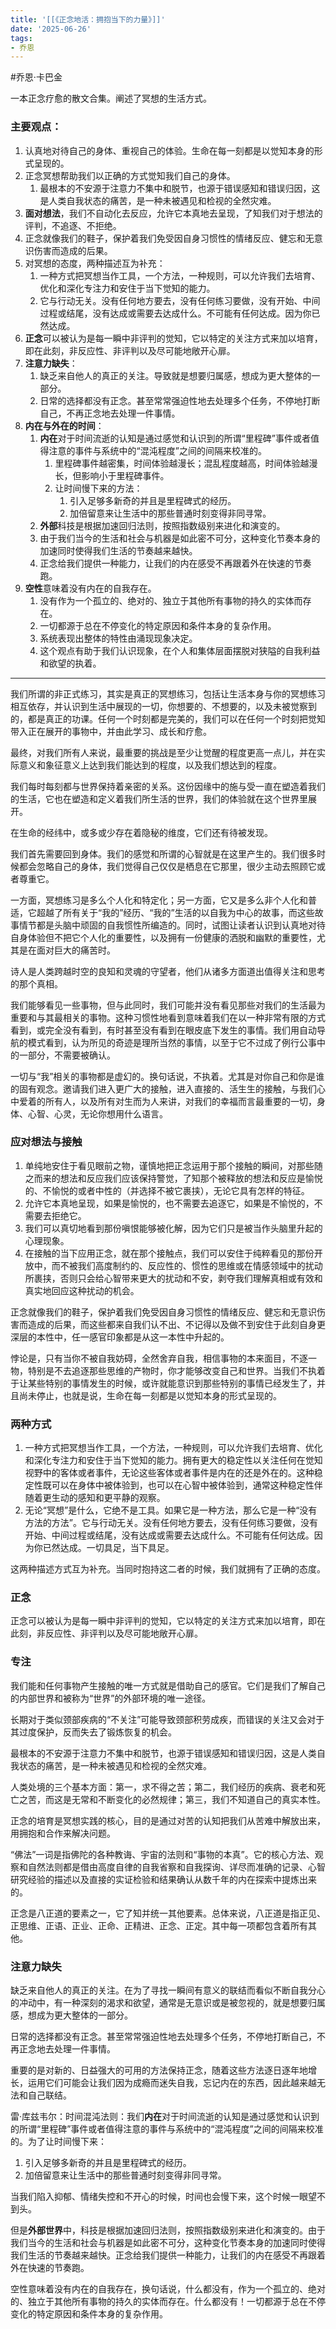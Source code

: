 ```yaml
---
title: '[[《正念地活：拥抱当下的力量》]]'
date: '2025-06-26'
tags:
- 乔恩
---
```

#乔恩·卡巴金 

一本正念疗愈的散文合集。阐述了冥想的生活方式。

### 主要观点：
1. 认真地对待自己的身体、重视自己的体验。生命在每一刻都是以觉知本身的形式呈现的。
2. 正念冥想帮助我们以正确的方式觉知我们自己的身体。
	1. 最根本的不安源于注意力不集中和脱节，也源于错误感知和错误归因，这是人类自我状态的痛苦，是一种未被遇见和检视的全然灾难。
3. **面对想法**，我们不自动化去反应，允许它本真地去呈现，了知我们对于想法的评判，不追逐、不拒绝。
4. 正念就像我们的鞋子，保护着我们免受因自身习惯性的情绪反应、健忘和无意识伤害而造成的后果。
5. 对冥想的态度，两种描述互为补充：
	1. 一种方式把冥想当作工具，一个方法，一种规则，可以允许我们去培育、优化和深化专注力和安住于当下觉知的能力。
	2. 它与行动无关。没有任何地方要去，没有任何练习要做，没有开始、中间过程或结尾，没有达成或需要去达成什么。不可能有任何达成。因为你已然达成。
6. **正念**可以被认为是每一瞬中非评判的觉知，它以特定的关注方式来加以培育，即在此刻，非反应性、非评判以及尽可能地敞开心扉。
7. **注意力缺失**：
	1. 缺乏来自他人的真正的关注。导致就是想要归属感，想成为更大整体的一部分。
	2. 日常的选择都没有正念。甚至常常强迫性地去处理多个任务，不停地打断自己，不再正念地去处理一件事情。
8. **内在与外在的时间**：
	1. **内在**对于时间流逝的认知是通过感觉和认识到的所谓“里程碑”事件或者值得注意的事件与系统中的“混沌程度”之间的间隔来校准的。
		1. 里程碑事件越密集，时间体验越漫长；混乱程度越高，时间体验越漫长，但影响小于里程碑事件。
		2. 让时间慢下来的方法：
			1. 引入足够多新奇的并且是里程碑式的经历。
			2. 加倍留意来让生活中的那些普通时刻变得非同寻常。
	2. **外部**科技是根据加速回归法则，按照指数级别来进化和演变的。
	3. 由于我们当今的生活和社会与机器是如此密不可分，这种变化节奏本身的加速同时使得我们生活的节奏越来越快。
	4. 正念给我们提供一种能力，让我们的内在感受不再跟着外在快速的节奏跑。
9. **空性**意味着没有内在的自我存在。
	1. 没有作为一个孤立的、绝对的、独立于其他所有事物的持久的实体而存在。
	2. 一切都源于总在不停变化的特定原因和条件本身的复杂作用。
	3. 系统表现出整体的特性由涌现现象决定。
	4. 这个观点有助于我们认识现象，在个人和集体层面摆脱对狭隘的自我利益和欲望的执着。


---
我们所谓的非正式练习，其实是真正的冥想练习，包括让生活本身与你的冥想练习相互依存，并认识到生活中展现的一切，你想要的、不想要的，以及未被觉察到的，都是真正的功课。任何一个时刻都是完美的，我们可以在任何一个时刻把觉知带入正在展开的事物中，并由此学习、成长和疗愈。

最终，对我们所有人来说，最重要的挑战是至少让觉醒的程度更高一点儿，并在实际意义和象征意义上达到我们能达到的程度，以及我们想达到的程度。

我们每时每刻都与世界保持着亲密的关系。这份因缘中的施与受一直在塑造着我们的生活，它也在塑造和定义着我们所生活的世界，我们的体验就在这个世界里展开。

在生命的经纬中，或多或少存在着隐秘的维度，它们还有待被发现。

我们首先需要回到身体。我们的感觉和所谓的心智就是在这里产生的。我们很多时候都会忽略自己的身体，我们觉得自己仅仅是栖息在它那里，很少主动去照顾它或者尊重它。

一方面，冥想练习是多么个人化和特定化；另一方面，它又是多么非个人化和普适，它超越了所有关于“我的”经历、“我的”生活的以自我为中心的故事，而这些故事情节都是头脑中顽固的自我惯性所编造的。同时，试图让读者认识到认真地对待自身体验但不把它个人化的重要性，以及拥有一份健康的洒脱和幽默的重要性，尤其是在面对巨大的痛苦时。

诗人是人类跨越时空的良知和灵魂的守望者，他们从诸多方面道出值得关注和思考的那个真相。

我们能够看见一些事物，但与此同时，我们可能并没有看见那些对我们的生活最为重要和与其最相关的事物。这种习惯性地看到意味着我们在以一种非常有限的方式看到，或完全没有看到，有时甚至没有看到在眼皮底下发生的事情。我们用自动导航的模式看到，认为所见的奇迹是理所当然的事情，以至于它不过成了例行公事中的一部分，不需要被确认。

一切与“我”相关的事物都是虚幻的。换句话说，不执着。尤其是对你自己和你是谁的固有观念。邀请我们进入更广大的接触，进入直接的、活生生的接触，与我们心中爱着的所有人，以及所有对生而为人来讲，对我们的幸福而言最重要的一切，身体、心智、心灵，无论你想用什么语言。

### 应对想法与接触
1. 单纯地安住于看见眼前之物，谨慎地把正念运用于那个接触的瞬间，对那些随之而来的想法和反应我们应该保持警觉，了知那个被释放的想法和反应是愉悦的、不愉悦的或者中性的（并选择不被它裹挟），无论它具有怎样的特征。
2. 允许它本真地呈现，如果是愉悦的，也不需要去追逐它，如果是不愉悦的，不需要去拒绝它。
3. 我们可以真切地看到那份嗔恨能够被化解，因为它们只是被当作头脑里升起的心理现象。
4. 在接触的当下应用正念，就在那个接触点，我们可以安住于纯粹看见的那份开放中，而不被我们高度制约的、反应性的、惯性的思维或在情感领域中的扰动所裹挟，否则只会给心智带来更大的扰动和不安，剥夺我们理解真相或有效和真实地回应这种扰动的机会。

正念就像我们的鞋子，保护着我们免受因自身习惯性的情绪反应、健忘和无意识伤害而造成的后果，而这些都来自我们认不出、不记得以及做不到安住于此刻自身更深层的本性中，任一感官印象都是从这一本性中升起的。

悖论是，只有当你不被自我妨碍，全然舍弃自我，相信事物的本来面目，不逐一物，特别是不去追逐那些思维的产物时，你才能够改变自己和世界。当我们不执着于让某些特别的事情发生的时候，或许就能意识到那些特别的事情已经发生了，并且尚未停止，也就是说，生命在每一刻都是以觉知本身的形式呈现的。

### 两种方式
1. 一种方式把冥想当作工具，一个方法，一种规则，可以允许我们去培育、优化和深化专注力和安住于当下觉知的能力。拥有更大的稳定性以关注任何在觉知视野中的客体或者事件，无论这些客体或者事件是内在的还是外在的。这种稳定性既可以在身体中被体验到，也可以在心智中被体验到，通常这种稳定性伴随着更生动的感知和更平静的观察。
2. 无论“冥想”是什么，它绝不是工具。如果它是一种方法，那么它是一种“没有方法的方法”。它与行动无关。没有任何地方要去，没有任何练习要做，没有开始、中间过程或结尾，没有达成或需要去达成什么。不可能有任何达成。因为你已然达成。一切具足，当下具足。

这两种描述方式互为补充。当同时抱持这二者的时候，我们就拥有了正确的态度。

### 正念
正念可以被认为是每一瞬中非评判的觉知，它以特定的关注方式来加以培育，即在此刻，非反应性、非评判以及尽可能地敞开心扉。

### 专注
我们能和任何事物产生接触的唯一方式就是借助自己的感官。它们是我们了解自己的内部世界和被称为“世界”的外部环境的唯一途径。

长期对于类似颈部疾病的“不关注”可能导致颈部积劳成疾，而错误的关注又会对于其过度保护，反而失去了锻炼恢复的机会。

最根本的不安源于注意力不集中和脱节，也源于错误感知和错误归因，这是人类自我状态的痛苦，是一种未被遇见和检视的全然灾难。

人类处境的三个基本方面：第一，求不得之苦；第二，我们经历的疾病、衰老和死亡之苦，而这是无常和不断变化的必然规律；第三，我们不知道自己的真实本性。

正念的培育是冥想实践的核心，目的是通过对苦的认知把我们从苦难中解放出来，用拥抱和合作来解决问题。

“佛法”一词是指佛陀的各种教诲、宇宙的法则和“事物的本真”。它的核心方法、观察和自然法则都是借由高度自律的自我省察和自我探询、详尽而准确的记录、心智研究经验的描述以及直接的实证检验和结果确认从数千年的内在探索中提炼出来的。

正念是八正道的要素之一，它了知并统一其他要素。总体来说，八正道是指正见、正思维、正语、正业、正命、正精进、正念、正定。其中每一项都包含着所有其他。

### 注意力缺失
缺乏来自他人的真正的关注。在为了寻找一瞬间有意义的联结而看似不断自我分心的冲动中，有一种深刻的渴求和欲望，通常是无意识或是被忽视的，就是想要归属感，想成为更大整体的一部分。

日常的选择都没有正念。甚至常常强迫性地去处理多个任务，不停地打断自己，不再正念地去处理一件事情。

重要的是对新的、日益强大的可用的方法保持正念，随着这些方法逐日逐年地增长，运用它们可能会让我们因为成瘾而迷失自我，忘记内在的东西，因此越来越无法和自己联结。

雷·库兹韦尔：时间混沌法则：我们**内在**对于时间流逝的认知是通过感觉和认识到的所谓“里程碑”事件或者值得注意的事件与系统中的“混沌程度”之间的间隔来校准的。为了让时间慢下来：
1. 引入足够多新奇的并且是里程碑式的经历。
2. 加倍留意来让生活中的那些普通时刻变得非同寻常。

当我们陷入抑郁、情绪失控和不开心的时候，时间也会慢下来，这个时候一眼望不到头。

但是**外部世界**中，科技是根据加速回归法则，按照指数级别来进化和演变的。由于我们当今的生活和社会与机器是如此密不可分，这种变化节奏本身的加速同时使得我们生活的节奏越来越快。正念给我们提供一种能力，让我们的内在感受不再跟着外在快速的节奏跑。

空性意味着没有内在的自我存在，换句话说，什么都没有，作为一个孤立的、绝对的、独立于其他所有事物的持久的实体而存在。什么都没有！一切都源于总在不停变化的特定原因和条件本身的复杂作用。
